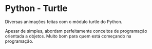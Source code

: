 # Python - Turtle

Diversas animações feitas com o módulo turtle do Python.

Apesar de simples, abordam perfeitamente conceitos de programação orientada a objetos. Muito bom para quem está começando na programação.